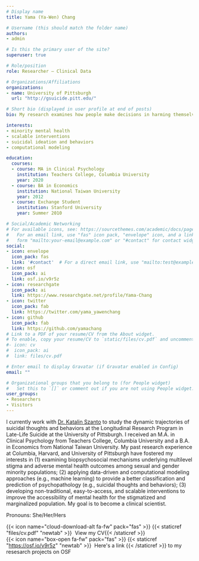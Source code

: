 ```yaml
---
# Display name
title: Yama (Ya-Wen) Chang

# Username (this should match the folder name)
authors:
- admin

# Is this the primary user of the site?
superuser: true

# Role/position
role: Researcher – Clinical Data

# Organizations/Affiliations
organizations:
- name: University of Pittsburgh
  url: "http://gsuicide.pitt.edu/"

# Short bio (displayed in user profile at end of posts)
bio: My research examines how people make decisions in harming themselves, especially among minority population (e.g., LGBTQ youth).

interests:
- minority mental health
- scalable interventions
- suicidal ideation and behaviors
- computational modeling

education:
  courses:
  - course: MA in Clinical Psychology
    institution: Teachers College, Columbia University
    year: 2020
  - course: BA in Economics
    institution: National Taiwan University
    year: 2012
  - course: Exchange Student
    institution: Stanford University
    year: Summer 2010

# Social/Academic Networking
# For available icons, see: https://sourcethemes.com/academic/docs/page-builder/#icons
#   For an email link, use "fas" icon pack, "envelope" icon, and a link in the
#   form "mailto:your-email@example.com" or "#contact" for contact widget.
social:
- icon: envelope
  icon_pack: fas
  link: '#contact'  # For a direct email link, use "mailto:test@example.org".
- icon: osf
  icon_pack: ai
  link: osf.io/v9r5z
- icon: researchgate
  icon_pack: ai
  link: https://www.researchgate.net/profile/Yama-Chang
- icon: twitter
  icon_pack: fab
  link: https://twitter.com/yama_yawenchang
- icon: github
  icon_pack: fab
  link: https://github.com/yamachang
# Link to a PDF of your resume/CV from the About widget.
# To enable, copy your resume/CV to `static/files/cv.pdf` and uncomment the lines below.
#- icon: cv
#  icon_pack: ai
#  link: files/cv.pdf

# Enter email to display Gravatar (if Gravatar enabled in Config)
email: ""

# Organizational groups that you belong to (for People widget)
#   Set this to `[]` or comment out if you are not using People widget.
user_groups:
- Researchers
- Visitors
---
```


I currently work with [Dr. Katalin Szanto](https://scholar.google.com/citations?user=nI_gSnIAAAAJ&hl=en) to study the dynamic trajectories of suicidal thoughts and behaviors at the Longitudinal Research Program in Late-Life Suicide at the University of Pittsburgh. I received an M.A. in Clinical Psychology from Teachers College, Columbia University and a B.A. in Economics from National Taiwan University. My past research experience at Columbia, Harvard, and University of Pittsburgh have fostered my interests in (1) examining biopsychosocial mechanisms underlying multilevel stigma and adverse mental health outcomes among sexual and gender minority populations; (2) applying data-driven and computational modeling approaches (e.g., machine learning) to provide a better classification and prediction of psychopathology (e.g., suicidal thoughts and behaviors); (3) developing non-traditional, easy-to-access, and scalable interventions to improve the accessibility of mental health for the stigmatized and marginalized population. My goal is to become a clinical scientist.

Pronouns: She/Her/Hers

{{< icon name="cloud-download-alt fa-fw" pack="fas" >}} {{< staticref "files/cv.pdf" "newtab" >}}&nbsp; View my CV{{< /staticref >}} <br/>
{{< icon name="box-open fa-fw" pack="fas" >}} {{< staticref "https://osf.io/v9r5z" "newtab" >}}&nbsp; Here's a link {{< /staticref >}} to my resesarch projects on OSF
